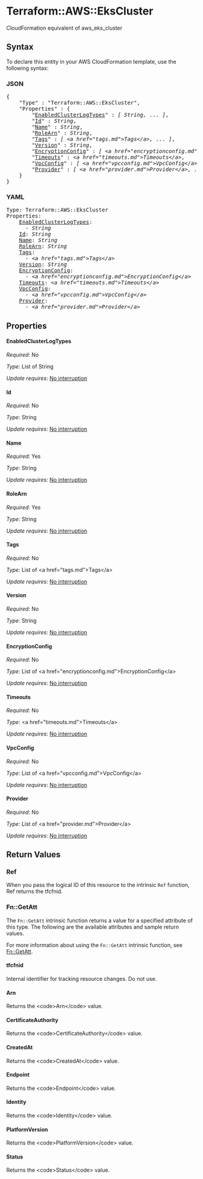 # Terraform::AWS::EksCluster

CloudFormation equivalent of aws_eks_cluster

## Syntax

To declare this entity in your AWS CloudFormation template, use the following syntax:

### JSON

<pre>
{
    "Type" : "Terraform::AWS::EksCluster",
    "Properties" : {
        "<a href="#enabledclusterlogtypes" title="EnabledClusterLogTypes">EnabledClusterLogTypes</a>" : <i>[ String, ... ]</i>,
        "<a href="#id" title="Id">Id</a>" : <i>String</i>,
        "<a href="#name" title="Name">Name</a>" : <i>String</i>,
        "<a href="#rolearn" title="RoleArn">RoleArn</a>" : <i>String</i>,
        "<a href="#tags" title="Tags">Tags</a>" : <i>[ &lt;a href=&#34;tags.md&#34;&gt;Tags&lt;/a&gt;, ... ]</i>,
        "<a href="#version" title="Version">Version</a>" : <i>String</i>,
        "<a href="#encryptionconfig" title="EncryptionConfig">EncryptionConfig</a>" : <i>[ &lt;a href=&#34;encryptionconfig.md&#34;&gt;EncryptionConfig&lt;/a&gt;, ... ]</i>,
        "<a href="#timeouts" title="Timeouts">Timeouts</a>" : <i>&lt;a href=&#34;timeouts.md&#34;&gt;Timeouts&lt;/a&gt;</i>,
        "<a href="#vpcconfig" title="VpcConfig">VpcConfig</a>" : <i>[ &lt;a href=&#34;vpcconfig.md&#34;&gt;VpcConfig&lt;/a&gt;, ... ]</i>,
        "<a href="#provider" title="Provider">Provider</a>" : <i>[ &lt;a href=&#34;provider.md&#34;&gt;Provider&lt;/a&gt;, ... ]</i>
    }
}
</pre>

### YAML

<pre>
Type: Terraform::AWS::EksCluster
Properties:
    <a href="#enabledclusterlogtypes" title="EnabledClusterLogTypes">EnabledClusterLogTypes</a>: <i>
      - String</i>
    <a href="#id" title="Id">Id</a>: <i>String</i>
    <a href="#name" title="Name">Name</a>: <i>String</i>
    <a href="#rolearn" title="RoleArn">RoleArn</a>: <i>String</i>
    <a href="#tags" title="Tags">Tags</a>: <i>
      - &lt;a href=&#34;tags.md&#34;&gt;Tags&lt;/a&gt;</i>
    <a href="#version" title="Version">Version</a>: <i>String</i>
    <a href="#encryptionconfig" title="EncryptionConfig">EncryptionConfig</a>: <i>
      - &lt;a href=&#34;encryptionconfig.md&#34;&gt;EncryptionConfig&lt;/a&gt;</i>
    <a href="#timeouts" title="Timeouts">Timeouts</a>: <i>&lt;a href=&#34;timeouts.md&#34;&gt;Timeouts&lt;/a&gt;</i>
    <a href="#vpcconfig" title="VpcConfig">VpcConfig</a>: <i>
      - &lt;a href=&#34;vpcconfig.md&#34;&gt;VpcConfig&lt;/a&gt;</i>
    <a href="#provider" title="Provider">Provider</a>: <i>
      - &lt;a href=&#34;provider.md&#34;&gt;Provider&lt;/a&gt;</i>
</pre>

## Properties

#### EnabledClusterLogTypes

_Required_: No

_Type_: List of String

_Update requires_: [No interruption](https://docs.aws.amazon.com/AWSCloudFormation/latest/UserGuide/using-cfn-updating-stacks-update-behaviors.html#update-no-interrupt)

#### Id

_Required_: No

_Type_: String

_Update requires_: [No interruption](https://docs.aws.amazon.com/AWSCloudFormation/latest/UserGuide/using-cfn-updating-stacks-update-behaviors.html#update-no-interrupt)

#### Name

_Required_: Yes

_Type_: String

_Update requires_: [No interruption](https://docs.aws.amazon.com/AWSCloudFormation/latest/UserGuide/using-cfn-updating-stacks-update-behaviors.html#update-no-interrupt)

#### RoleArn

_Required_: Yes

_Type_: String

_Update requires_: [No interruption](https://docs.aws.amazon.com/AWSCloudFormation/latest/UserGuide/using-cfn-updating-stacks-update-behaviors.html#update-no-interrupt)

#### Tags

_Required_: No

_Type_: List of &lt;a href=&#34;tags.md&#34;&gt;Tags&lt;/a&gt;

_Update requires_: [No interruption](https://docs.aws.amazon.com/AWSCloudFormation/latest/UserGuide/using-cfn-updating-stacks-update-behaviors.html#update-no-interrupt)

#### Version

_Required_: No

_Type_: String

_Update requires_: [No interruption](https://docs.aws.amazon.com/AWSCloudFormation/latest/UserGuide/using-cfn-updating-stacks-update-behaviors.html#update-no-interrupt)

#### EncryptionConfig

_Required_: No

_Type_: List of &lt;a href=&#34;encryptionconfig.md&#34;&gt;EncryptionConfig&lt;/a&gt;

_Update requires_: [No interruption](https://docs.aws.amazon.com/AWSCloudFormation/latest/UserGuide/using-cfn-updating-stacks-update-behaviors.html#update-no-interrupt)

#### Timeouts

_Required_: No

_Type_: &lt;a href=&#34;timeouts.md&#34;&gt;Timeouts&lt;/a&gt;

_Update requires_: [No interruption](https://docs.aws.amazon.com/AWSCloudFormation/latest/UserGuide/using-cfn-updating-stacks-update-behaviors.html#update-no-interrupt)

#### VpcConfig

_Required_: No

_Type_: List of &lt;a href=&#34;vpcconfig.md&#34;&gt;VpcConfig&lt;/a&gt;

_Update requires_: [No interruption](https://docs.aws.amazon.com/AWSCloudFormation/latest/UserGuide/using-cfn-updating-stacks-update-behaviors.html#update-no-interrupt)

#### Provider

_Required_: No

_Type_: List of &lt;a href=&#34;provider.md&#34;&gt;Provider&lt;/a&gt;

_Update requires_: [No interruption](https://docs.aws.amazon.com/AWSCloudFormation/latest/UserGuide/using-cfn-updating-stacks-update-behaviors.html#update-no-interrupt)

## Return Values

### Ref

When you pass the logical ID of this resource to the intrinsic `Ref` function, Ref returns the tfcfnid.

### Fn::GetAtt

The `Fn::GetAtt` intrinsic function returns a value for a specified attribute of this type. The following are the available attributes and sample return values.

For more information about using the `Fn::GetAtt` intrinsic function, see [Fn::GetAtt](https://docs.aws.amazon.com/AWSCloudFormation/latest/UserGuide/intrinsic-function-reference-getatt.html).

#### tfcfnid

Internal identifier for tracking resource changes. Do not use.

#### Arn

Returns the &lt;code&gt;Arn&lt;/code&gt; value.

#### CertificateAuthority

Returns the &lt;code&gt;CertificateAuthority&lt;/code&gt; value.

#### CreatedAt

Returns the &lt;code&gt;CreatedAt&lt;/code&gt; value.

#### Endpoint

Returns the &lt;code&gt;Endpoint&lt;/code&gt; value.

#### Identity

Returns the &lt;code&gt;Identity&lt;/code&gt; value.

#### PlatformVersion

Returns the &lt;code&gt;PlatformVersion&lt;/code&gt; value.

#### Status

Returns the &lt;code&gt;Status&lt;/code&gt; value.


